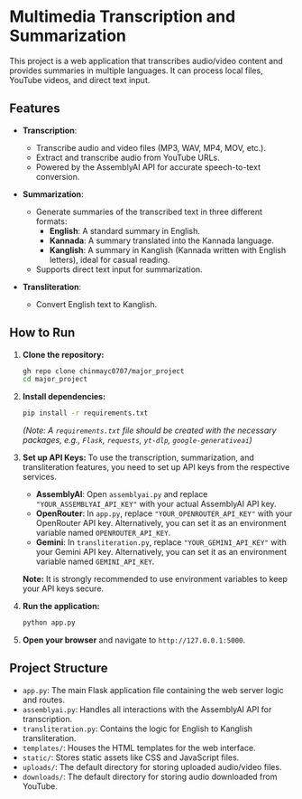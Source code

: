 # Multimedia Transcription and Summarization

This project is a web application that transcribes audio/video content and provides summaries in multiple languages. It can process local files, YouTube videos, and direct text input.

## Features

- **Transcription**:
  - Transcribe audio and video files (MP3, WAV, MP4, MOV, etc.).
  - Extract and transcribe audio from YouTube URLs.
  - Powered by the AssemblyAI API for accurate speech-to-text conversion.

- **Summarization**:
  - Generate summaries of the transcribed text in three different formats:
    - **English**: A standard summary in English.
    - **Kannada**: A summary translated into the Kannada language.
    - **Kanglish**: A summary in Kanglish (Kannada written with English letters), ideal for casual reading.
  - Supports direct text input for summarization.

- **Transliteration**:
  - Convert English text to Kanglish.

## How to Run

1. **Clone the repository:**
   ```bash
   gh repo clone chinmayc0707/major_project
   cd major_project
   ```

2. **Install dependencies:**
   ```bash
   pip install -r requirements.txt
   ```
   *(Note: A `requirements.txt` file should be created with the necessary packages, e.g., `Flask`, `requests`, `yt-dlp`, `google-generativeai`)*

3. **Set up API Keys:**
   To use the transcription, summarization, and transliteration features, you need to set up API keys from the respective services.

   - **AssemblyAI**: Open `assemblyai.py` and replace `"YOUR_ASSEMBLYAI_API_KEY"` with your actual AssemblyAI API key.
   - **OpenRouter**: In `app.py`, replace `"YOUR_OPENROUTER_API_KEY"` with your OpenRouter API key. Alternatively, you can set it as an environment variable named `OPENROUTER_API_KEY`.
   - **Gemini**: In `transliteration.py`, replace `"YOUR_GEMINI_API_KEY"` with your Gemini API key. Alternatively, you can set it as an environment variable named `GEMINI_API_KEY`.

   **Note:** It is strongly recommended to use environment variables to keep your API keys secure.

4. **Run the application:**
   ```bash
   python app.py
   ```

5. **Open your browser** and navigate to `http://127.0.0.1:5000`.

## Project Structure

- `app.py`: The main Flask application file containing the web server logic and routes.
- `assemblyai.py`: Handles all interactions with the AssemblyAI API for transcription.
- `transliteration.py`: Contains the logic for English to Kanglish transliteration.
- `templates/`: Houses the HTML templates for the web interface.
- `static/`: Stores static assets like CSS and JavaScript files.
- `uploads/`: The default directory for storing uploaded audio/video files.
- `downloads/`: The default directory for storing audio downloaded from YouTube.